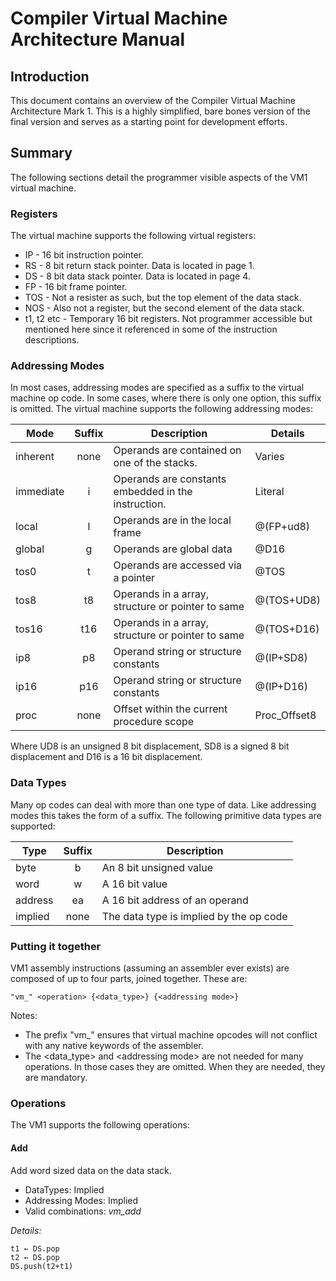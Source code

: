 # <name goes here> Compiler Virtual Machine Architecture Manual

## Introduction

This document contains an overview of the <name goes here> Compiler Virtual
Machine Architecture Mark 1. This is a highly simplified, bare bones version
of the final version and serves as a starting point for development efforts.

## Summary

The following sections detail the programmer visible aspects of the VM1
virtual machine.

### Registers

The virtual machine supports the following virtual registers:

* IP - 16 bit instruction pointer.
* RS - 8 bit return stack pointer. Data is located in page 1.
* DS - 8 bit data stack pointer. Data is located in page 4.
* FP - 16 bit frame pointer.
* TOS - Not a resister as such, but the top element of the data stack.
* NOS - Also not a register, but the second element of the data stack.
* t1, t2 etc - Temporary 16 bit registers. Not programmer accessible but
mentioned here since it referenced in some of the instruction descriptions.

### Addressing Modes

In most cases, addressing modes are specified as a suffix to the virtual
machine op code. In some cases, where there is only one option, this suffix
is omitted. The virtual machine supports the following addressing modes:

Mode       | Suffix | Description                                         | Details
-----------|:------:|-----------------------------------------------------|--------
inherent   |  none  | Operands are contained on one of the stacks.        | Varies
immediate  |  i     | Operands are constants embedded in the instruction. | Literal
local      |  l     | Operands are in the local frame                     | @(FP+ud8)
global     |  g     | Operands are global data                            | @D16
tos0       |  t     | Operands are accessed via a pointer                 | @TOS
tos8       |  t8    | Operands in a array, structure or pointer to same   | @(TOS+UD8)
tos16      |  t16   | Operands in a array, structure or pointer to same   | @(TOS+D16)
ip8        |  p8    | Operand string or structure constants               | @(IP+SD8)
ip16       |  p16   | Operand string or structure constants               | @(IP+D16)
proc       |  none  | Offset within the current procedure scope           | Proc_Offset8

Where UD8 is an unsigned 8 bit displacement, SD8 is a signed 8 bit
displacement and D16 is a 16 bit displacement.

### Data Types

Many op codes can deal with more than one type of data. Like addressing modes
this takes the form of a suffix. The following primitive data types are
supported:

Type    | Suffix | Description
--------|:------:|------------------------------
byte    |  b     | An 8 bit unsigned value
word    |  w     | A 16 bit value
address |  ea    | A 16 bit address of an operand
implied |  none  | The data type is implied by the op code

### Putting it together

VM1 assembly instructions (assuming an assembler ever exists) are composed
of up to four parts, joined together. These are:

    "vm_" <operation> {<data_type>} {<addressing mode>}

Notes:
* The prefix "vm_" ensures that virtual machine opcodes will not conflict
with any native keywords of the assembler.
* The \<data_type\> and \<addressing mode\> are not needed for many
operations. In those cases they are omitted. When they are needed, they
are mandatory.

### Operations

The VM1 supports the following operations:

#### Add

Add word sized data on the data stack.

* DataTypes: Implied
* Addressing Modes: Implied
* Valid combinations: _vm\_add_

_Details:_
<pre><code>t1 &larr; DS.pop
t2 &larr; DS.pop
DS.push(t2+t1)
</code></pre>

